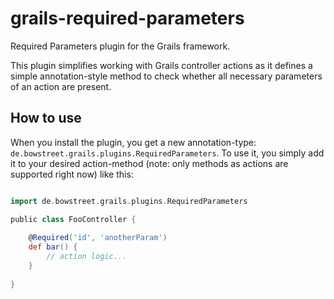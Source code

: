 grails-required-parameters
==========================
Required Parameters plugin for the Grails framework.

This plugin simplifies working with Grails controller actions as it defines a simple annotation-style method to check whether all necessary parameters of an action are present.

## How to use

When you install the plugin, you get a new annotation-type: `de.bowstreet.grails.plugins.RequiredParameters`.
To use it, you simply add it to your desired action-method (note: only methods as actions are supported right now) like this:
```groovy

import de.bowstreet.grails.plugins.RequiredParameters

public class FooController {
	
	@Required('id', 'anotherParam')
	def bar() {
		// action logic...
	}
	
}
```